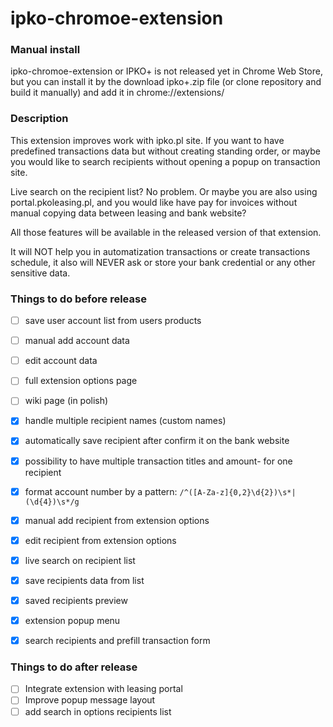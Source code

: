 # ipko-chromoe-extension

### Manual install
ipko-chromoe-extension or IPKO+ is not released yet in Chrome Web Store,
but you can install it by the download ipko+.zip file (or clone repository and
build it manually) and add it in chrome://extensions/ 

### Description
This extension improves work with ipko.pl site. If you want to have
predefined transactions data but without creating standing order, or
maybe you would like to search recipients without opening a popup on
transaction site.

Live search on the recipient list? No problem.
Or maybe you are also using portal.pkoleasing.pl, and you would like 
have pay for invoices without manual copying data between leasing and bank website?

All those features will be available in the released version of that extension.

It will NOT help you in automatization transactions or create
transactions schedule, it also will NEVER ask or store your
bank credential or any other sensitive data.

### Things to do before release

 - [ ] save user account list from users products
 - [ ] manual add account data
 - [ ] edit account data
 - [ ] full extension options page
 - [ ] wiki page (in polish)
     
 - [x] handle multiple recipient names (custom names)
 - [x] automatically save recipient after confirm it on the bank website
 - [x] possibility to have multiple transaction titles and amount- for one recipient
 - [x] format account number by a pattern: `/^([A-Za-z]{0,2}\d{2})\s*|(\d{4})\s*/g`
 - [x] manual add recipient from extension options
 - [x] edit recipient from extension options
 - [x] live search on recipient list
 - [x] save recipients data from list
 - [x] saved recipients preview
 - [x] extension popup menu
 - [x] search recipients and prefill transaction form
 

### Things to do after release
 - [ ] Integrate extension with leasing portal
 - [ ] Improve popup message layout
 - [ ] add search in options recipients list
